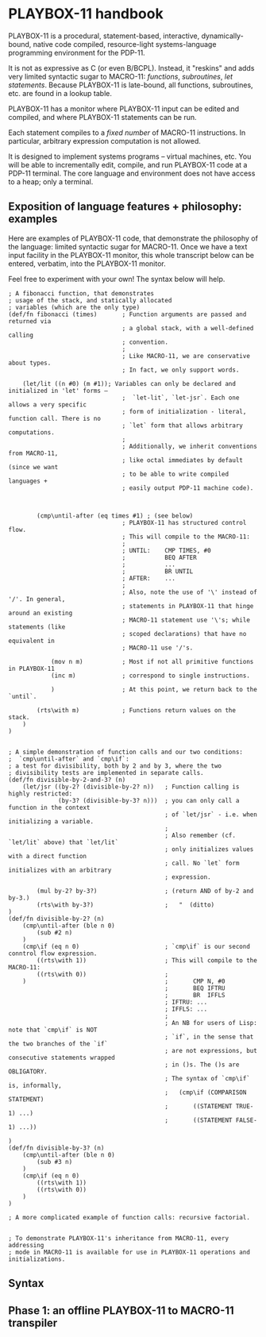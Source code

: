 PLAYBOX-11 handbook
===================

PLAYBOX-11 is a procedural, statement-based, interactive, dynamically-bound,
native code compiled, resource-light systems-language programming environment
for the PDP-11.

It is not as expressive as C (or even B/BCPL). Instead, it "reskins" and adds
very limited syntactic sugar to MACRO-11: *functions*, *subroutines*, *let statements*.
Because PLAYBOX-11 is late-bound, all functions, subroutines, etc. are found in
a lookup table.

PLAYBOX-11 has a monitor where PLAYBOX-11 input can be edited and compiled,
and where PLAYBOX-11 statements can be run. 

Each statement compiles to a *fixed number* of MACRO-11 instructions. In particular,
arbitrary expression computation is not allowed.

It is designed to implement systems programs – virtual machines, etc. You will be able
to incrementally edit, compile, and run PLAYBOX-11 code at a PDP-11 terminal.
The core language and environment does not have access to a heap; only a
terminal.

Exposition of language features + philosophy: examples
------------------------------------------------------

Here are examples of PLAYBOX-11 code, that demonstrate the philosophy
of the language: limited syntactic sugar for MACRO-11.
Once we have a text input facility in the PLAYBOX-11 monitor,
this whole transcript below can be entered, verbatim, into the PLAYBOX-11 monitor.

Feel free to experiment with your own! The syntax below will help.

```
; A fibonacci function, that demonstrates
; usage of the stack, and statically allocated
; variables (which are the only type)
(def/fn fibonacci (times)       ; Function arguments are passed and returned via
                                ; a global stack, with a well-defined calling
                                ; convention.
                                ;
                                ; Like MACRO-11, we are conservative about types.
                                ; In fact, we only support words.

    (let/lit ((n #0) (m #1)); Variables can only be declared and initialized in 'let' forms –
                                ;  `let-lit`, `let-jsr`. Each one allows a very specific
                                ; form of initialization - literal, function call. There is no
                                ; `let` form that allows arbitrary computations.
                                ;
                                ; Additionally, we inherit conventions from MACRO-11,
                                ; like octal immediates by default (since we want
                                ; to be able to write compiled languages +
                                ; easily output PDP-11 machine code).

                            
        
        (cmp\until-after (eq times #1) ; (see below)
                                ; PLAYBOX-11 has structured control flow.
                                ; This will compile to the MACRO-11:
                                ;
                                ; UNTIL:    CMP TIMES, #0
                                ;           BEQ AFTER
                                ;           ...
                                ;           BR UNTIL
                                ; AFTER:    ...
                                ;
                                ; Also, note the use of '\' instead of '/'. In general,
                                ; statements in PLAYBOX-11 that hinge around an existing
                                ; MACRO-11 statement use '\'s; while statements (like
                                ; scoped declarations) that have no equivalent in
                                ; MACRO-11 use '/'s.

            (mov n m)           ; Most if not all primitive functions in PLAYBOX-11
            (inc m)	            ; correspond to single instructions.

            )                   ; At this point, we return back to the `until`.

        (rts\with m)            ; Functions return values on the stack.
    )
)


; A simple demonstration of function calls and our two conditions:
;  `cmp\until-after` and `cmp\if`:
; a test for divisibility, both by 2 and by 3, where the two
; divisibility tests are implemented in separate calls.
(def/fn divisible-by-2-and-3? (n)
    (let/jsr ((by-2? (divisible-by-2? n))   ; Function calling is highly restricted:
              (by-3? (divisible-by-3? n)))  ; you can only call a function in the context
                                            ; of `let/jsr` - i.e. when initializing a variable.
                                            ;
                                            ; Also remember (cf. `let/lit` above) that `let/lit`
                                            ; only initializes values with a direct function
                                            ; call. No `let` form initializes with an arbitrary
                                            ; expression.

        (mul by-2? by-3?)                   ; (return AND of by-2 and by-3.)
        (rts\with by-3?)                    ;   "  (ditto)
)
(def/fn divisible-by-2? (n)
    (cmp\until-after (ble n 0)
        (sub #2 n)
    )
    (cmp\if (eq n 0)                        ; `cmp\if` is our second conntrol flow expression.
        ((rts\with 1))                      ; This will compile to the MACRO-11:
        ((rts\with 0))                      ; 
    )                                       ;       CMP N, #0
                                            ;       BEQ IFTRU
                                            ;       BR  IFFLS
                                            ; IFTRU: ...
                                            ; IFFLS: ...
                                            ;
                                            ; An NB for users of Lisp: note that `cmp\if` is NOT
                                            ; `if`, in the sense that the two branches of the `if`
                                            ; are not expressions, but consecutive statements wrapped
                                            ; in ()s. The ()s are OBLIGATORY.
                                            ; The syntax of `cmp\if` is, informally,
                                            ;   (cmp\if (COMPARISON STATEMENT)
                                            ;       ((STATEMENT TRUE-1) ...)
                                            ;       ((STATEMENT FALSE-1) ...))

)
(def/fn divisible-by-3? (n)
    (cmp\until-after (ble n 0)
        (sub #3 n)
    )
    (cmp\if (eq n 0)
        ((rts\with 1))
        ((rts\with 0))
    )
)

; A more complicated example of function calls: recursive factorial.


; To demonstrate PLAYBOX-11's inheritance from MACRO-11, every addressing
; mode in MACRO-11 is available for use in PLAYBOX-11 operations and initializations.
```

Syntax
-------


Phase 1: an offline PLAYBOX-11 to MACRO-11 transpiler
-----------------------------------------------------